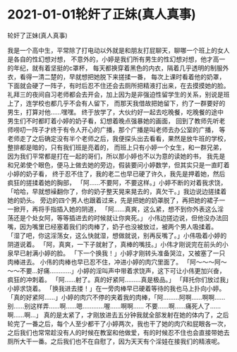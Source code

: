 # 2021-01-01轮奸了正妹(真人真事)



轮奸了正妹(真人真事)



我是一个高中生，平常除了打电动以外就是和朋友打屁聊天，聊哪一个班上的女人是各自的性幻想对想，
不意外的，小婷是我们所有男生的性幻想对想，他才高一的年纪，就有着坚挺的c罩杯，
每天都换穿着黑色的内衣，隔着几乎透明的制服外衣，看得一清二楚的，早就想把她脱下来搓揉一番，
每次上课时看着他的奶罩，下面就会硬了一阵子，有时后忍不住还会去厕所把精液打出来，在去摸摸她的脸。
礼拜三的夜间自习老师都会去开会，加上因为是非强迫性留学生的关系，别说是班上了，连学校也都几乎不会有人留下，
而那天我借故把她留下，约了一群要好的男生，打算对他……嘿嘿。
终于放学了，大伙约好一起去吃晚餐，吃晚餐的途中男生们不时都盯着小婷的奶子看，幻想着晚点强暴她的画面，
回到了教师先听老师唠叨一阵子才终于有令人开心的广播，那个广播是叫老师去办公室的广播，
等老师走了之后确定没有半个老师之后，我便探头出去看看，果然是放牛班的学校，整排都是暗的，只有我们班是亮着的，
而班上只有小婷一个女生，和一群兄弟，因为我们平常都是打在一起的哥们，所以那小婷也不以为意的读她的书，
我先是和兄弟使个眼色，便马上做去她的旁边，假装要问小婷数学，但其实只是一直盯着小婷的奶子看，
终于忍不住了，我的老二也早已硬了许久，我先是押着她，然后疯狂的搓揉着她的胸部，
「阿……不要阿，不要这样。」小婷不断的对着我求饶，
「哈哈，早就想襙翻你了，你的奶子整天晃来晃去的，真欠干。」我边说边搓揉着她的奶头。
旁边的四个男人也跟着过来，先是把她的奶罩脱了，再把她的裙子一一掀开，再将手指插入她的阴道，
「阿……真爽，这么紧，想不到你外表这么淫荡还是个处女阿，等等插进去的时候就让你爽死。」
小伟边搓边说，但他没办法回嘴，因为嘴里已经塞着我们的肉棒了，奶子也没被放过，被两个男人吸揉着。
「湿了吧，你这淫荡女，这么快就湿，想做就说，别再反嘴了。」小伟吸着小婷的阴道说着。
「阿，真爽，一下子就射了，真棒的嘴技。」小伟才刚说完在前头的小泉早已射满小婷的脸。
「下一个换我！」小婷才刚转头准备哭泣，又被塞了一只肉棒进去。
小伟的肉棒也早已忍不住，冲进小婷的肉穴里面了。
「阿～～～阿～～～不要…好痛…………」小婷的淫叫声中带着求饶声，这下可让小伟更加兴奋，疯狂的冲刺着。
「阿……射了。真的好紧阿………真是极品。」
「拜托你们放过我」小婷求饶着。
「换我进去搂！」在一旁肉棒早已硬着等待的我也马上扑向小婷。
「真的好紧阿……」小婷的肉穴不停的夹着我的肉棒，「阿………阿啊……啊啊……别……别这样弄……啊……嗯…………喔……啊啊……
不要……啊……痛死人了……啊……啊…」
真的是太紧了，才刚放进去五分钟我就全部发射在她的体内了，之后轮完了一番之后，每个人至少都干了小婷两次，我也干了她的肉穴和屁眼各一次，之后我们也常常趁没有人的时候在教室和他做爱，有的时候忍不住也会直接带她去厕所大干一番。之后我们也不在自慰了，因为天天有个淫娃在接我们的精液呢。


